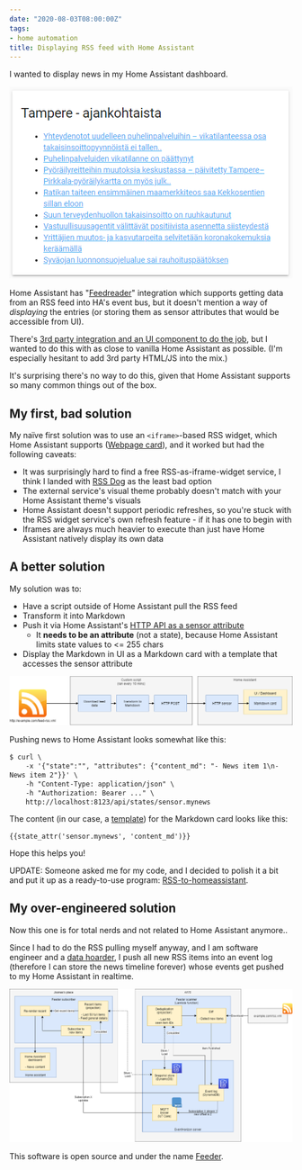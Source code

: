 ```yaml
---
date: "2020-08-03T08:00:00Z"
tags:
- home automation
title: Displaying RSS feed with Home Assistant
---
```


I wanted to display news in my Home Assistant dashboard.

![](home-assistant-rss.png)

Home Assistant has "[Feedreader](https://www.home-assistant.io/integrations/feedreader/)"
integration which supports getting data from an RSS feed into HA's event bus, but it doesn't
mention a way of *displaying* the entries (or storing them as sensor attributes that would
be accessible from UI).

There's
[3rd party integration and an UI component to do the job](https://community.home-assistant.io/t/lovelace-rss-feed-parser-plugin-list-card/64637),
but I wanted to do this with as close to vanilla Home Assistant as possible. (I'm especially
hesitant to add 3rd party HTML/JS into the mix.)

It's surprising there's no way to do this, given that Home Assistant supports so many common
things out of the box.


My first, bad solution
----------------------

My naïve first solution was to use an `<iframe>`-based RSS widget, which Home Assistant
supports ([Webpage card](https://www.home-assistant.io/lovelace/iframe/)), and it worked
but had the following caveats:

- It was surprisingly hard to find a free RSS-as-iframe-widget service, I think I landed
  with [RSS Dog](https://www.rssdog.com/) as the least bad option
- The external service's visual theme probably doesn't match with your Home Assistant theme's visuals
- Home Assistant doesn't support periodic refreshes, so you're stuck with the RSS widget
  service's own refresh feature - if it has one to begin with
- Iframes are always much heavier to execute than just have Home Assistant natively display its own data


A better solution
-----------------

My solution was to:

- Have a script outside of Home Assistant pull the RSS feed
- Transform it into Markdown
- Push it via Home Assistant's [HTTP API as a sensor attribute](https://www.home-assistant.io/integrations/http/#sensor)
	* It **needs to be an attribute** (not a state), because Home Assistant limits state values to <= 255 chars
- Display the Markdown in UI as a Markdown card with a template that accesses the sensor attribute

![](home-assistant-rss-drawing.png)

Pushing news to Home Assistant looks somewhat like this:

	$ curl \
	    -x '{"state":"", "attributes": {"content_md": "- News item 1\n- News item 2"}}' \
	    -h "Content-Type: application/json" \
	    -h "Authorization: Bearer ..." \
	    http://localhost:8123/api/states/sensor.mynews

The content (in our case, a
[template](https://www.home-assistant.io/docs/configuration/templating/#home-assistant-template-extensions))
for the Markdown card looks like this:

	{{state_attr('sensor.mynews', 'content_md')}}

Hope this helps you!

UPDATE: Someone asked me for my code, and I decided to polish it a bit and put it up as a
ready-to-use program: [RSS-to-homeassistant](https://github.com/joonas-fi/rss-to-homeassistant).


My over-engineered solution
---------------------------

Now this one is for total nerds and not related to Home Assistant anymore..

Since I had to do the RSS pulling myself anyway, and I am software engineer and a
[data hoarder](https://www.reddit.com/r/DataHoarder/), I push all new RSS items into an
event log (therefore I can store the news timeline forever) whose events get pushed to my
Home Assistant in realtime.

![](home-assistant-rss-feeder.png)

This software is open source and under the name [Feeder](https://github.com/joonas-fi/feeder).
